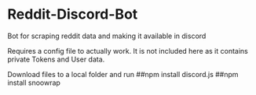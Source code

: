 # Reddit-Discord-Bot
Bot for scraping reddit data and making it available in discord

Requires a config file to actually work.
It is not included here as it contains private Tokens and User data.

Download files to a local folder and run
##npm install discord.js
##npm install snoowrap
